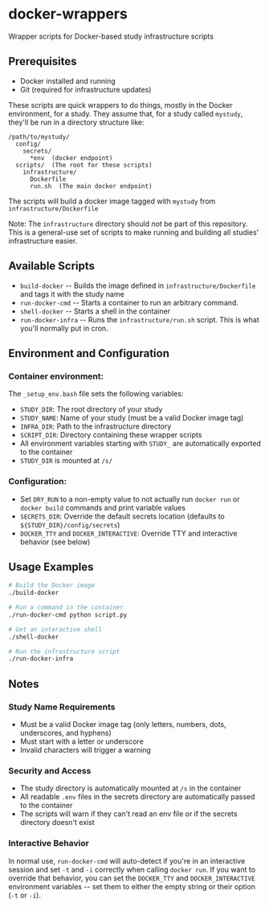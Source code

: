 # docker-wrappers
Wrapper scripts for Docker-based study infrastructure scripts

## Prerequisites
- Docker installed and running
- Git (required for infrastructure updates)

These scripts are quick wrappers to do things, mostly in the Docker environment, for a study. They assume that, for a study called `mystudy`, they'll be run in a directory structure like:

```
/path/to/mystudy/
  config/
    secrets/
      *env  (docker endpoint)
  scripts/  (The root for these scripts)
    infrastructure/
      Dockerfile
      run.sh  (The main docker endpoint)
```

The scripts will build a docker image tagged with `mystudy` from `infrastructure/Dockerfile`

Note: The `infrastructure` directory should _not_ be part of this repository. This is a general-use set of scripts to make running and building all studies' infrastructure easier.

## Available Scripts

- `build-docker` -- Builds the image defined in `infrastructure/Dockerfile` and tags it with the study name
- `run-docker-cmd` -- Starts a container to run an arbitrary command.
- `shell-docker` -- Starts a shell in the container
- `run-docker-infra` -- Runs the `infrastructure/run.sh` script. This is what you'll normally put in cron.

## Environment and Configuration

### Container environment:

The `_setup_env.bash` file sets the following variables:
- `STUDY_DIR`: The root directory of your study
- `STUDY_NAME`: Name of your study (must be a valid Docker image tag)
- `INFRA_DIR`: Path to the infrastructure directory
- `SCRIPT_DIR`: Directory containing these wrapper scripts
- All environment variables starting with `STUDY_` are automatically exported to the container
- `STUDY_DIR` is mounted at `/s/`

### Configuration:

- Set `DRY_RUN` to a non-empty value to not actually run `docker run` or `docker build` commands and print variable values
- `SECRETS_DIR`: Override the default secrets location (defaults to `${STUDY_DIR}/config/secrets`)
- `DOCKER_TTY` and `DOCKER_INTERACTIVE`: Override TTY and interactive behavior (see below)
 
## Usage Examples

```bash
# Build the Docker image
./build-docker

# Run a command in the container
./run-docker-cmd python script.py

# Get an interactive shell
./shell-docker

# Run the infrastructure script
./run-docker-infra
```

## Notes

### Study Name Requirements

- Must be a valid Docker image tag (only letters, numbers, dots, underscores, and hyphens)
- Must start with a letter or underscore
- Invalid characters will trigger a warning

### Security and Access

- The study directory is automatically mounted at `/s` in the container
- All readable `.env` files in the secrets directory are automatically passed to the container
- The scripts will warn if they can't read an env file or if the secrets directory doesn't exist

### Interactive Behavior

In normal use, `run-docker-cmd` will auto-detect if you're in an interactive session and set `-t` and `-i` correctly when calling `docker run`. If you want to override that behavior, you can set the `DOCKER_TTY` and `DOCKER_INTERACTIVE` environment variables -- set them to either the empty string or their option (`-t` or `-i`).